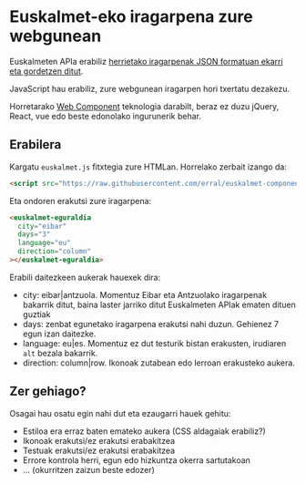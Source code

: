 # Euskalmet-eko iragarpena zure webgunean

Euskalmeten APIa erabiliz [herrietako iragarpenak JSON formatuan ekarri eta gordetzen ditut](https://github.com/erral/eguraldi_iragarpena).

JavaScript hau erabiliz, zure webgunean iragarpen hori txertatu dezakezu.

Horretarako [Web Component](https://developer.mozilla.org/en-US/docs/Web/API/Web_components) teknologia darabilt, beraz ez duzu jQuery, React, vue edo beste edonolako ingurunerik behar.

## Erabilera

Kargatu `euskalmet.js` fitxtegia zure HTMLan. Horrelako zerbait izango da:

```html
<script src="https://raw.githubusercontent.com/erral/euskalmet-component/main/src/euskalmet.js" />
```

Eta ondoren erakutsi zure iragarpena:

```html
<euskalmet-eguraldia
  city="eibar"
  days="3"
  language="eu"
  direction="column"
></euskalmet-eguraldia>
```

Erabili daitezkeen aukerak hauexek dira:

- city: eibar|antzuola. Momentuz Eibar eta Antzuolako iragarpenak bakarrik ditut, baina laster jarriko ditut Euskalmeten APIak ematen dituen guztiak
- days: zenbat egunetako iragarpena erakutsi nahi duzun. Gehienez 7 egun izan daitezke.
- language: eu|es. Momentuz ez dut testurik bistan erakusten, irudiaren `alt` bezala bakarrik.
- direction: column|row. Ikonoak zutabean edo lerroan erakusteko aukera.

## Zer gehiago?

Osagai hau osatu egin nahi dut eta ezaugarri hauek gehitu:

- Estiloa era erraz baten emateko aukera (CSS aldagaiak erabiliz?)
- Ikonoak erakutsi/ez erakutsi erabakitzea
- Testuak erakutsi/ez erakutsi erabakitzea
- Errore kontrola herri, egun edo hizkuntza okerra sartutakoan
- ... (okurritzen zaizun beste edozer)
